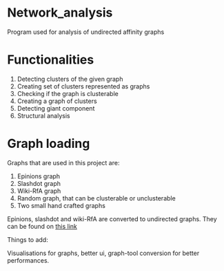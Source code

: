 # Network_analysis
Program used for analysis of undirected affinity graphs

# Functionalities

1. Detecting clusters of the given graph
2. Creating set of clusters represented as graphs
3. Checking if the graph is clusterable
4. Creating a graph of clusters
5. Detecting giant component
6. Structural analysis

# Graph loading

Graphs that are used in this project are:

1. Epinions graph
2. Slashdot graph
3. Wiki-RfA graph
4. Random graph, that can be clusterable or unclusterable
5. Two small hand crafted graphs

Epinions, slashdot and wiki-RfA are converted to undirected graphs. They can be found on <a href ="https://snap.stanford.edu/data/">this link</a>

Things to add:

Visualisations for graphs, better ui, graph-tool conversion for better performances.
